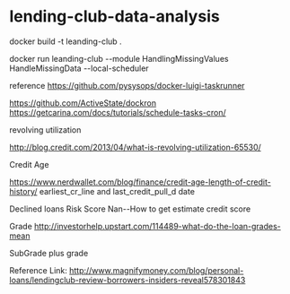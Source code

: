 # lending-club-data-analysis

docker build  -t leanding-club .

docker run leanding-club  --module HandlingMissingValues  HandleMissingData  --local-scheduler

reference
https://github.com/pysysops/docker-luigi-taskrunner


https://github.com/ActiveState/dockron
https://getcarina.com/docs/tutorials/schedule-tasks-cron/


revolving utilization

http://blog.credit.com/2013/04/what-is-revolving-utilization-65530/

Credit Age

https://www.nerdwallet.com/blog/finance/credit-age-length-of-credit-history/
earliest_cr_line and last_credit_pull_d date


Declined loans
Risk Score Nan--How to get estimate credit score

Grade
http://investorhelp.upstart.com/114489-what-do-the-loan-grades-mean

SubGrade plus grade

Reference Link:
http://www.magnifymoney.com/blog/personal-loans/lendingclub-review-borrowers-insiders-reveal578301843
